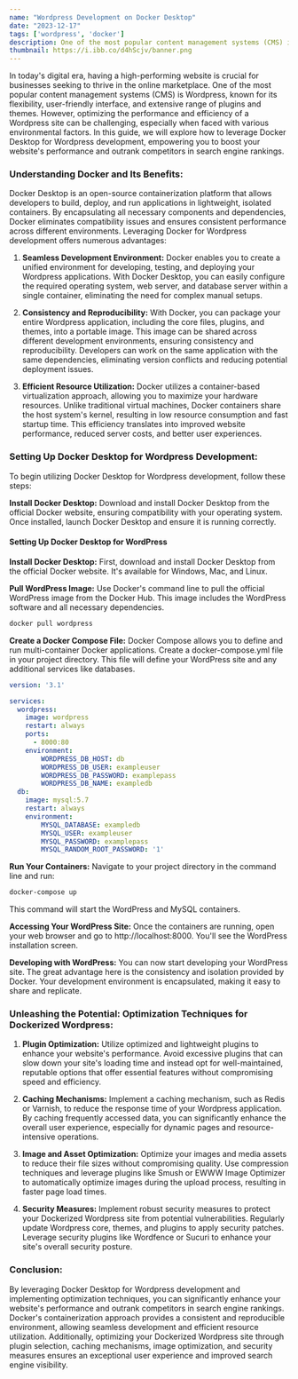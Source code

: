 ```yaml
---
name: "Wordpress Development on Docker Desktop"
date: "2023-12-17"
tags: ['wordpress', 'docker']
description: One of the most popular content management systems (CMS) is Wordpress, known for its flexibility, user-friendly interface, and extensive range of plugins and themes.
thumbnail: https://i.ibb.co/d4hScjv/banner.png
---
```


In today's digital era, having a high-performing website is crucial for businesses seeking to thrive in the online marketplace. One of the most popular content management systems (CMS) is Wordpress, known for its flexibility, user-friendly interface, and extensive range of plugins and themes. However, optimizing the performance and efficiency of a Wordpress site can be challenging, especially when faced with various environmental factors. In this guide, we will explore how to leverage Docker Desktop for Wordpress development, empowering you to boost your website's performance and outrank competitors in search engine rankings.

### Understanding Docker and Its Benefits:

Docker Desktop is an open-source containerization platform that allows developers to build, deploy, and run applications in lightweight, isolated containers. By encapsulating all necessary components and dependencies, Docker eliminates compatibility issues and ensures consistent performance across different environments. Leveraging Docker for Wordpress development offers numerous advantages:

1. **Seamless Development Environment:**
   Docker enables you to create a unified environment for developing, testing, and deploying your Wordpress applications. With Docker Desktop, you can easily configure the required operating system, web server, and database server within a single container, eliminating the need for complex manual setups.

2. **Consistency and Reproducibility:**
   With Docker, you can package your entire Wordpress application, including the core files, plugins, and themes, into a portable image. This image can be shared across different development environments, ensuring consistency and reproducibility. Developers can work on the same application with the same dependencies, eliminating version conflicts and reducing potential deployment issues.

3. **Efficient Resource Utilization:**
   Docker utilizes a container-based virtualization approach, allowing you to maximize your hardware resources. Unlike traditional virtual machines, Docker containers share the host system's kernel, resulting in low resource consumption and fast startup time. This efficiency translates into improved website performance, reduced server costs, and better user experiences.

### Setting Up Docker Desktop for Wordpress Development:

To begin utilizing Docker Desktop for Wordpress development, follow these steps:

**Install Docker Desktop:**
Download and install Docker Desktop from the official Docker website, ensuring compatibility with your operating system. Once installed, launch Docker Desktop and ensure it is running correctly.

#### Setting Up Docker Desktop for WordPress
**Install Docker Desktop:** First, download and install Docker Desktop from the official Docker website. It's available for Windows, Mac, and Linux.

**Pull WordPress Image:** Use Docker's command line to pull the official WordPress image from the Docker Hub. This image includes the WordPress software and all necessary dependencies.

```bash
docker pull wordpress
```
**Create a Docker Compose File:** Docker Compose allows you to define and run multi-container Docker applications. Create a docker-compose.yml file in your project directory. This file will define your WordPress site and any additional services like databases.

```yaml
version: '3.1'

services:
  wordpress:
    image: wordpress
    restart: always
    ports:
      - 8000:80
    environment:
        WORDPRESS_DB_HOST: db
        WORDPRESS_DB_USER: exampleuser
        WORDPRESS_DB_PASSWORD: examplepass
        WORDPRESS_DB_NAME: exampledb
  db:
    image: mysql:5.7
    restart: always
    environment:
        MYSQL_DATABASE: exampledb
        MYSQL_USER: exampleuser
        MYSQL_PASSWORD: examplepass
        MYSQL_RANDOM_ROOT_PASSWORD: '1'
```

**Run Your Containers:** Navigate to your project directory in the command line and run:

```bash
docker-compose up
```

This command will start the WordPress and MySQL containers.

**Accessing Your WordPress Site:** Once the containers are running, open your web browser and go to http://localhost:8000. You'll see the WordPress installation screen.

**Developing with WordPress:** You can now start developing your WordPress site. The great advantage here is the consistency and isolation provided by Docker. Your development environment is encapsulated, making it easy to share and replicate.


### Unleashing the Potential: Optimization Techniques for Dockerized Wordpress:

1. **Plugin Optimization:**
   Utilize optimized and lightweight plugins to enhance your website's performance. Avoid excessive plugins that can slow down your site's loading time and instead opt for well-maintained, reputable options that offer essential features without compromising speed and efficiency.

2. **Caching Mechanisms:**
   Implement a caching mechanism, such as Redis or Varnish, to reduce the response time of your Wordpress application. By caching frequently accessed data, you can significantly enhance the overall user experience, especially for dynamic pages and resource-intensive operations.

3. **Image and Asset Optimization:**
   Optimize your images and media assets to reduce their file sizes without compromising quality. Use compression techniques and leverage plugins like Smush or EWWW Image Optimizer to automatically optimize images during the upload process, resulting in faster page load times.

4. **Security Measures:**
   Implement robust security measures to protect your Dockerized Wordpress site from potential vulnerabilities. Regularly update Wordpress core, themes, and plugins to apply security patches. Leverage security plugins like Wordfence or Sucuri to enhance your site's overall security posture.

### Conclusion:

By leveraging Docker Desktop for Wordpress development and implementing optimization techniques, you can significantly enhance your website's performance and outrank competitors in search engine rankings. Docker's containerization approach provides a consistent and reproducible environment, allowing seamless development and efficient resource utilization. Additionally, optimizing your Dockerized Wordpress site through plugin selection, caching mechanisms, image optimization, and security measures ensures an exceptional user experience and improved search engine visibility.
